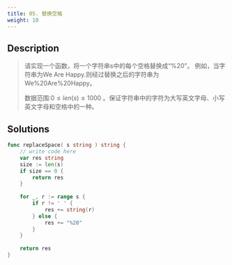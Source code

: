 ```yaml
---
title: 05. 替换空格
weight: 10
---
```


## Description

> 请实现一个函数，将一个字符串s中的每个空格替换成“%20”。
> 例如，当字符串为We Are Happy.则经过替换之后的字符串为We%20Are%20Happy。
> 
> 数据范围:$0 \le len(s) \le 1000$ 。保证字符串中的字符为大写英文字母、小写英文字母和空格中的一种。


## Solutions

```go
func replaceSpace( s string ) string {
    // write code here
    var res string
    size := len(s)
    if size == 0 {
        return res
    }
    
    for _, r := range s {
        if r != ' ' {
            res += string(r)
        } else {
            res += "%20"
        }
    }
    
    return res
}
```
